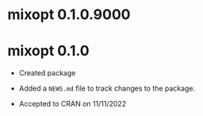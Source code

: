 # mixopt 0.1.0.9000

# mixopt 0.1.0

* Created package

* Added a `NEWS.md` file to track changes to the package.

* Accepted to CRAN on 11/11/2022
